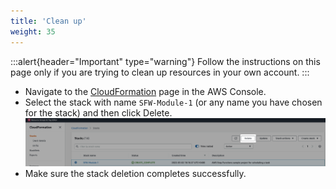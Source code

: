 ```yaml
---
title: 'Clean up'
weight: 35
---
```


:::alert{header="Important" type="warning"}
Follow the instructions on this page only if you are trying to clean up resources in your own account.
:::

- Navigate to the [CloudFormation](https://console.aws.amazon.com/cloudformation/home) page in the AWS Console.
- Select the stack with name `SFW-Module-1` (or any name you have chosen for the stack) and then click Delete.
  ![CloudFormation delete](/static/img/setup/setup-cloudformation-delete.png)
- Make sure the stack deletion completes successfully.

